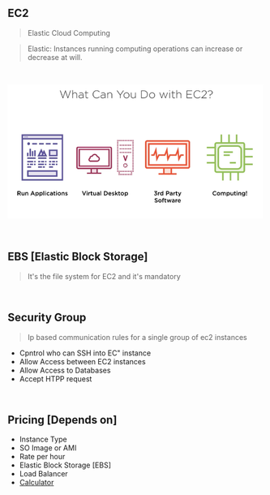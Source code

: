 
## EC2 
> Elastic Cloud Computing

> Elastic: Instances running computing operations can increase or decrease at will.

</br>

![Drag Racing](/Assets/ec2/ec2.png)

</br>

## EBS [Elastic Block Storage]

> It's the file system for EC2 and it's mandatory

</br>

## Security Group

> Ip based communication rules for a single group of ec2 instances

* Cpntrol who can SSH into EC" instance
* Allow Access between EC2 instances
* Allow Access to Databases
* Accept HTPP request

</br>

## Pricing [Depends on]

* Instance Type 
* SO Image or AMI
* Rate per hour
* Elastic Block Storage [EBS]
* Load Balancer
* [Calculator](https://calculator.aws/#/)

